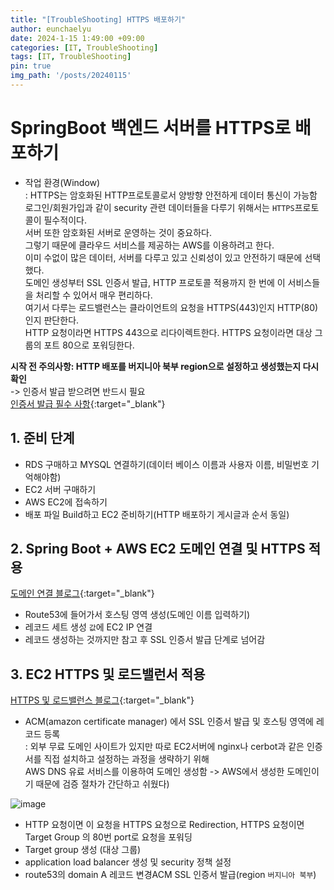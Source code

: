 ```yaml
---
title: "[TroubleShooting] HTTPS 배포하기"
author: eunchaelyu
date: 2024-1-15 1:49:00 +09:00
categories: [IT, TroubleShooting]
tags: [IT, TroubleShooting]
pin: true
img_path: '/posts/20240115'
---
```



# SpringBoot 백엔드 서버를 HTTPS로 배포하기  

  - 작업 환경(Window)    
  : HTTPS는 암호화된 HTTP프로토콜로서 양방향 안전하게 데이터 통신이 가능함        
  로그인/회원가입과 같이 security 관련 데이터들을 다루기 위해서는  ``HTTPS``프로토콜이 필수적이다.        
  서버 또한 암호화된 서버로 운영하는 것이 중요하다.    
  그렇기 때문에 클라우드 서비스를 제공하는 AWS를 이용하려고 한다.        
  이미 수없이 많은 데이터, 서버를 다루고 있고 신뢰성이 있고 안전하기 때문에 선택했다.          
  도메인 생성부터 SSL 인증서 발급, HTTP 프로토콜 적용까지 한 번에 이 서비스들을 처리할 수 있어서 매우 편리하다.                
  여기서 다루는 로드밸런스는 클라이언트의 요청을 HTTPS(443)인지 HTTP(80)인지 판단한다.          
  HTTP 요청이라면 HTTPS 443으로 리다이렉트한다. HTTPS 요청이라면 대상 그룹의 포트 80으로 포워딩한다.            

**시작 전 주의사항: HTTP 배포를 버지니아 북부 region으로 설정하고 생성했는지 다시 확인**        
  ->  인증서 발급 받으려면 반드시 필요        
  [인증서 발급 필수 사항](https://repost.aws/ko/knowledge-center/migrate-ssl-cert-us-east){:target="_blank"}

## 1. 준비 단계    
  - RDS 구매하고 MYSQL 연결하기(데이터 베이스 이름과 사용자 이름, 비밀번호 기억해야함)    
  - EC2 서버 구매하기    
  - AWS EC2에 접속하기    
  - 배포 파일 Build하고 EC2 준비하기(HTTP 배포하기 게시글과 순서 동일)    

## 2. Spring Boot + AWS EC2 도메인 연결 및 HTTPS 적용        
  [도메인 연결 블로그](https://un-lazy-midnight.tistory.com/172#%EB%8F%84%EB%A9%94%EC%9D%B8%EA%B3%BC%20EC2%20%EC%97%B0%EA%B2%B0-1){:target="_blank"}     
  - Route53에 들어가서 호스팅 영역 생성(도메인 이름 입력하기)    
  - 레코드 세트 생성 ``값``에 EC2 IP 연결        
  - 레코드 생성하는 것까지만 참고 후 SSL 인증서 발급 단계로 넘어감    


## 3. EC2 HTTPS 및 로드밸런서 적용        
  [HTTPS 및 로드밸런스 블로그](https://jindevelopetravel0919.tistory.com/192){:target="_blank"}
  - ACM(amazon certificate manager) 에서 SSL 인증서 발급 및 호스팅 영역에 레코드 등록    
    : 외부 무료 도메인 사이트가 있지만 따로 EC2서버에 nginx나 cerbot과 같은 인증서를 직접 설치하고 설정하는 과정을 생략하기 위해    
      AWS DNS 유료 서비스를 이용하여 도메인 생성함 -> AWS에서 생성한 도메인이기 때문에 검증 절차가 간단하고 쉬웠다)

 ![image](https://github.com/eunchaelyu/eunchaelyu.github.io/assets/119996957/d88d873b-3919-43ef-87d6-1b1703684ce2)    
  - HTTP 요청이면 이 요청을 HTTPS 요청으로 Redirection, HTTPS 요청이면 Target Group 의 80번 port로 요청을 포워딩        
  - Target group 생성 (대상 그룹)        
  - application load balancer 생성 및 security 정책 설정        
  - route53의 domain A 레코드 변경ACM SSL 인증서 발급(region ``버지니아 북부``)        

